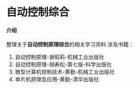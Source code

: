 # 自动控制综合

#### 介绍

整理关于**自动控制原理综合**的相关学习资料
涉及书籍：

1. 自动控制原理-谢昭莉-机械工业出版社
2. 自动控制原理-胡寿松-第七版-科学出版社
3. 微型计算机控制技术-黄勤-机械工业出版社
4. 单片机原理及应用-黄勤-清华出版社

